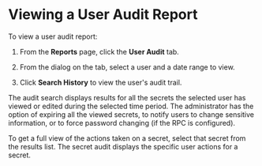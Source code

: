 [title]: # (Viewing a User Audit Report)
[tags]: # (Viewing a User Audit Report)
[priority]: # (1000)

# Viewing a User Audit Report

To view a user audit report:

1. From the **Reports** page, click the **User Audit** tab.

2. From the dialog on the tab, select a user and a date range to view.

3. Click **Search History** to view the user's audit trail.

The audit search displays results for all the secrets the selected user has viewed or edited during the selected time period. The administrator has the option of expiring all the viewed secrets, to notify users to change sensitive information, or to force password changing (if the RPC is configured).

To get a full view of the actions taken on a secret, select that secret from the results list. The secret audit displays the specific user actions for a secret.
